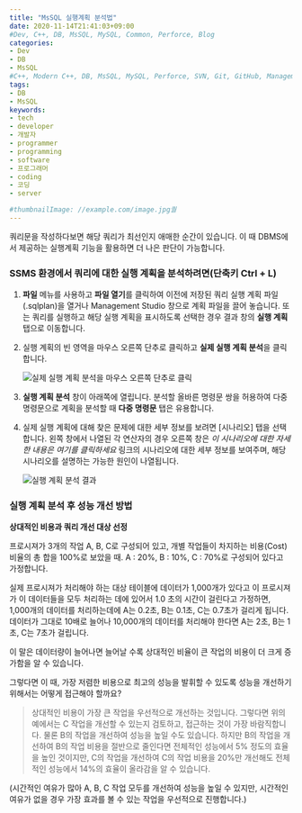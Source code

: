```yaml
---
title: "MsSQL 실행계획 분석법"
date: 2020-11-14T21:41:03+09:00
#Dev, C++, DB, MsSQL, MySQL, Common, Perforce, Blog
categories:
- Dev
- DB
- MsSQL
#C++, Modern C++, DB, MsSQL, MySQL, Perforce, SVN, Git, GitHub, Management, Blog, Hugo, Architecture
tags:
- DB
- MsSQL
keywords:
- tech
- developer
- 개발자
- programmer
- programming
- software
- 프로그래머
- coding
- 코딩
- server

#thumbnailImage: //example.com/image.jpg퀄
---
```


쿼리문을 작성하다보면 해당 쿼리가 최선인지 애매한 순간이 있습니다. 이 때 DBMS에서 제공하는 실행계획 기능을 활용하면 더 나은 판단이 가능합니다.

<!--more-->

### SSMS 환경에서 쿼리에 대한 실행 계획을 분석하려면(단축키 Ctrl + L)

1. **파일** 메뉴를 사용하고 **파일 열기**를 클릭하여 이전에 저장된 쿼리 실행 계획 파일(.sqlplan)을 열거나 Management Studio 창으로 계획 파일을 끌어 놓습니다. 또는 쿼리를 실행하고 해당 실행 계획을 표시하도록 선택한 경우 결과 창의 **실행 계획** 탭으로 이동합니다.

2. 실행 계획의 빈 영역을 마우스 오른쪽 단추로 클릭하고 **실제 실행 계획 분석**을 클릭합니다.

   ![실제 실행 계획 분석을 마우스 오른쪽 단추로 클릭](https://docs.microsoft.com/ko-kr/sql/relational-databases/performance/media/plananalysismenuoption.png?view=sql-server-ver15)

3. **실행 계획 분석** 창이 아래쪽에 열립니다. 분석할 올바른 명령문 쌍을 허용하여 다중 명령문으로 계획을 분석할 때 **다중 명령문** 탭은 유용합니다.

4. 실제 실행 계획에 대해 찾은 문제에 대한 세부 정보를 보려면 [시나리오] 탭을 선택합니다. 왼쪽 창에서 나열된 각 연산자의 경우 오른쪽 창은 *이 시나리오에 대한 자세한 내용은 여기를 클릭하세요* 링크의 시나리오에 대한 세부 정보를 보여주며, 해당 시나리오를 설명하는 가능한 원인이 나열됩니다.

   ![실행 계획 분석 결과](https://docs.microsoft.com/ko-kr/sql/relational-databases/performance/media/plananalysis-scenarios.png?view=sql-server-ver15)
   



### 실행 계획 분석 후 성능 개선 방법

**상대적인 비용과 쿼리 개선 대상 선정**

프로시져가 3개의 작업 A, B, C로 구성되어 있고, 개별 작업들이 차지하는 비용(Cost) 비율의 총 합을 100%로 보았을 때. A : 20%, B : 10%, C : 70%로 구성되어 있다고 가정합니다.

실제 프로시져가 처리해야 하는 대상 테이블에 데이터가 1,000개가 있다고 이 프로시져가 이 데이터들을 모두 처리하는 데에 있어서 1.0 초의 시간이 걸린다고 가정하면, 1,000개의 데이터를 처리하는데에 A는 0.2초, B는 0.1초, C는 0.7초가 걸리게 됩니다. 데이터가 그대로 10배로 늘어나 10,000개의 데이터를 처리해야 한다면 A는 2초, B는 1초, C는 7초가 걸립니다.

이 말은 데이터량이 늘어나면 늘어날 수록 상대적인 비율이 큰 작업의 비용이 더 크게 증가함을 알 수 있습니다.

그렇다면 이 때, 가장 저렴한 비용으로 최고의 성능을 발휘할 수 있도록 성능을 개선하기 위해서는 어떻게 접근해야 할까요?

> 상대적인 비용이 가장 큰 작업을 우선적으로 개선하는 것입니다. 그렇다면 위의 예에서는 C 작업을 개선할 수 있는지 검토하고, 접근하는 것이 가장 바람직합니다. 물론 B의 작업을 개선하여 성능을 높일 수도 있습니다. 하지만 B의 작업을 개선하여 B의 작업 비용을 절반으로 줄인다면 전체적인 성능에서 5% 정도의 효율을 높인 것이지만, C의 작업을 개선하여 C의 작업 비용을 20%만 개선해도 전체적인 성능에서 14%의 효율이 올라감을 알 수 있습니다.

(시간적인 여유가 많아 A, B, C 작업 모두를 개선하여 성능을 높일 수 있지만, 시간적인 여유가 없을 경우 가장 효과를 볼 수 있는 작업을 우선적으로 진행합니다.)